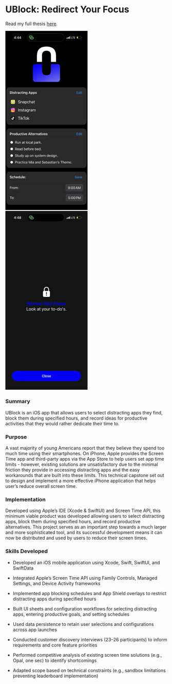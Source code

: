 <h1>UBlock: Redirect Your Focus</h1>

Read my full thesis <a href="https://libraetd.lib.virginia.edu/public_view/n583xw77w">here</a>.

<img src="https://github.com/Nickamolin/UblockFocusApp/blob/main/UBlockPreview.PNG" width="256"> <img src="https://github.com/Nickamolin/UblockFocusApp/blob/main/ShieldPreview.PNG" width="256">

<h3>Summary</h3>
UBlock is an iOS app that allows users to select distracting apps they find, block them during specified hours, and record ideas for productive activities that they would rather dedicate their time to.

<h3>Purpose</h3>
A vast majority of young Americans report that they believe they spend too much time using their smartphones. On iPhone, Apple provides the Screen Time app and third-party apps via the App Store to help users set app time limits - however, existing solutions are unsatisfactory due to the minimal friction they provide in accessing distracting apps and the easy workarounds that are built into these limits.
This technical capstone set out to design and implement a more effective iPhone application that helps user’s reduce overall screen time.

<h3>Implementation</h3>
Developed using Apple’s IDE (Xcode & SwiftUI) and Screen Time API, this minimum viable product was developed allowing users to select distracting apps, block them during specified hours, and record productive alternatives. This project serves as an important step towards a much larger and more sophisticated tool, and its successful development means it can now be distributed and used by users to reduce their screen times.

<h3>Skills Developed</h3>

- Developed an iOS mobile application using Xcode, Swift, SwiftUI, and SwiftData

- Integrated Apple’s Screen Time API using Family Controls, Managed Settings, and Device Activity frameworks

- Implemented app blocking schedules and App Shield overlays to restrict distracting apps during specified hours

- Built UI sheets and configuration workflows for selecting distracting apps, entering productive goals, and setting schedules

- Used data persistence to retain user selections and configurations across app launches

- Conducted customer discovery interviews (23–26 participants) to inform requirements and core feature priorities

- Performed competitive analysis of existing screen time solutions (e.g., Opal, one sec) to identify shortcomings

- Adapted scope based on technical constraints (e.g., sandbox limitations preventing leaderboard implementation)
